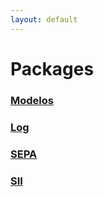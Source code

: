 ```yaml
---
layout: default
---
```


# Packages

### [Modelos](Modelos/Index.md)

### [Log](Log/Index.md)

### [SEPA](SEPA/Index.md)

### [SII](SII/Index.md)
